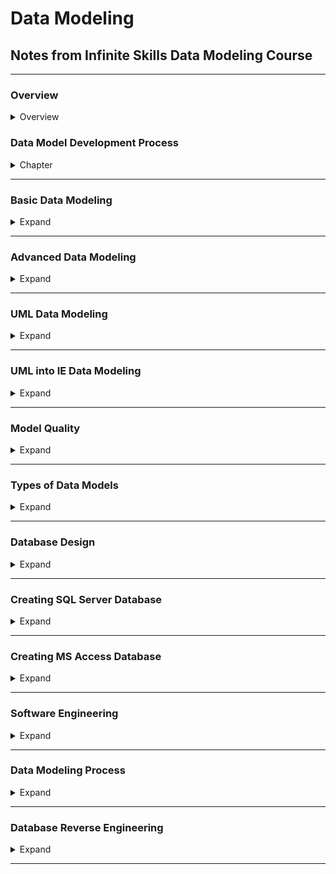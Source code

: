 <style>
img[alt=pict04] {
   width:40%;
}
img[alt=pict06] {
   width:60%;
}
img[alt=pict08] {
   width:80%;
}
</style>


# Data Modeling

## Notes from Infinite Skills Data Modeling Course

<hr />

### Overview

<details>
<summary>Overview</summary>


1. Development Process
    1. Ascertain business requirements (**busreq**)
    1. Apply busreq's to creating data model
    1. Use **data model** to create **database design**
    1. Use **database design** to implement **database**
1. Two notations
    1. UML for Data Modeling
        1. from Enterprise Architect tool
    1. IE for database design
        1. from Erwin tool
1. Two advanced topics
    1. Data Modeling Patterns
    1. Database Reverse Engineering
1. DBMS
    1. Performance
        1. General Purpose Logic
        1. Concurrent access
        1. Data integrity
        1. Crash Recovery
        1. Data security
    1. Protects against
        1. Programming mistakes
        1. Hardware Failure
        1. Networking Failure
1. Relational Database
    1. Data is read from tables
    1. Tables have number of columns
    1. Tables can have infinite rows
    1. Data entries are the intersection between row and column
    1. Tables can create unique data by matching fields and foreign keys with others
1.  Why focus on Data Models
    1. Reduce Cost
    1. Increase Quality of product
    1. Increase Product production
    1. Increase data performance
    
    

</details>












### Data Model Development Process

<details>
<summary>Chapter</summary>

#### 1. Data Model Notations

1. UML
    1. Unified Modeling Language
    1. Ideal for
        1. conceiving **database models**
    1. Example
        1. ![pict08](pict/chapt1.1.1.jpg)
1. IE
    1. Information Engineering
    1. Ideal for
        1. specific details of **database design**
    1. Example
        1. ![pict08](pict/chapt1.1.2.jpg)


#### 2. UML Versus IE - Conceptual, Logical, and Physical

1. Three Models
    1. Conceptual data model
        1. major entity types
        2. relationship types
    1. Logical data model
        1. attribute types
        1. minor entity types
    1. Physical
        1. Database Design
            1. tables
            1. keys
            1. indices
            1. constraints
1. UML is for
    1. Conceptual 
    1. Logical
1. IE is for
    1. Physical
1. UML is used when...
    1. Researching BusReq
    1. Generate content / scope
1. IE is used when ...
    1. Genereate Code


</details>
<hr />




### Basic Data Modeling

<details>
<summary>Expand</summary>

#### 1. Class and Attribute

1. Object
    1. Concept that has **IDENTITY** and **MEANING** within application
    1. ALSO KNOWN AS... Data
        1. Data Entry
1. Class
    1. Grouping of similar objects
    1. ALSO KNOWN AS... MetaData
        1. Data Table

1. Using UML technology
    1. Creating a new Class / Table
        1. ![pict06](pict/chapt2.1.1.jpg)
        1. ![pict06](pict/chapt2.1.2.jpg)
        1. ![pict06](pict/chapt2.1.3.jpg)
    1. Class and Attribute
        1. ![pict08](pict/chapt2.1.5.jpg)
        1. ![pict06](pict/chapt2.1.6.jpg)
        1. ![pict06](pict/chapt2.1.7.jpg)
    1. BOTH IE and UML...
        1. Have value and attribute
    1. Create a IE entity type
        1. ![pict06](pict/chapt2.1.8.jpg)
        1. ![pict06](pict/chapt2.1.9.jpg)
        1. ![pict06](pict/chapt2.1.10.jpg)
        1. ![pict06](pict/chapt2.1.11.jpg)
        1. ![pict06](pict/chapt2.1.12.jpg)

#### 2. Operation

1. Basic Definition
    1. Function that is applied to/by classes
1. Using within UML
    1. ![pict06](pict/chapt2.2.1.jpg)
    1. ![pict06](pict/chapt2.2.2.jpg)
    1. ![pict04](pict/chapt2.2.3.jpg)


#### 3. Domain

1. Basic Definition
    1. Named set of possible values
        1. Also consider `data type`
        1. specification of attribute's type/size in value
1. Using Domains in IE
    1. ![pict06](pict/chapt2.3.1.jpg)
    1. ![pict06](pict/chapt2.3.2.jpg)
1. Applying Domain to Attributes in IE
    1. ![pict04](pict/ledo21504.png)
    1. ![pict06](pict/chapt2.3.4.jpg)

#### 4. Association Name

1. Basic Defintion
    1. Group of links with common structure / meaning
1. Implemented with
    1. Link
        1. a relationship amoung objects
1. Implement Links within UML
    1. ![pict04](pict/chapt2.4.1.jpg)
    1. ![pict04](pict/chapt2.4.2.jpg)
1. UML vs IE
    1. UML Link
        1. IE Relationship
    1. UML Association
        1. IE Relationship Type
1.  Implement Relationships within IE
    1. ![pict06](pict/chapt2.4.3.jpg)
    1. ![pict06](pict/chapt2.4.4.jpg)
    1. ![pict04](pict/chapt2.4.5.jpg)
    1. ![pict06](pict/chapt2.4.6.jpg)



#### 5. IE Entity Type and Relationship Type

1. Different types
    1. Independent entity type
        1. Primary Key <ins>** NOT INCLUDE**</ins> Foreign Keys
    1. Dependent entity type
        1. Primary Key <ins>**INCLUDES**</ins> Foreign Keys
    1. Difference in IE 
        1. ![pict06](pict/chapt2.5.1.jpg)


#### 6. Association Name

1. Naming Links in UML
    1. ![pict06](pict/chapt2.6.1.jpg)
    1. ![pict06](pict/chapt2.6.2.jpg)
    1. ![pict04](pict/chapt2.6.3.jpg)
    
1. Naming Relationships in IE
    1. ![pict06](pict/chapt2.6.4.jpg)
    1. ![pict06](pict/chapt2.6.5.jpg) 
    1. ![pict06](pict/chapt2.6.6.jpg)

#### 7. Association End

1. Basic Definition
    1. Association with a related class
1. Implementing within UML
    1. ![pict04](pict/chapt2.7.1.jpg)
    1. ![pict06](pict/chapt2.7.2.jpg)
    1. ![pict04](pict/chapt2.7.3.jpg)
1. Implementing within IE
    1. ![pict06](pict/chapt2.7.4.jpg)
    1. ![pict06](pict/chapt2.7.5.jpg)
    1. ![pict06](pict/chapt2.7.6.jpg)


#### 8. Multiplicity - UML

1. Number of occurances <ins>of one class</ins>
    1. relating to a single occurence
        1. <ins>of an associated class</ins>
1. Within UML
    1. creating ONE person IN a FreqFlyAccount
        1. ![pict08](pict/chapt2.8.1.jpg)
    1. creating many FreqFlyAccounts PER Persone
        1. ![pict08](pict/chapt2.8.2.jpg)
    1. OVERVIEW
        1. ![pict08](pict/chapt2.8.3.jpg)
    1. MAY or MAY NOT = 0.1
        1. ![pict06](pict/chapt2.8.4.jpg)

#### 9. Multiplicity - IE

1. Within IE
    1. ![pict06](pict/chapt2.9.1.jpg)
    1. ![pict06](pict/chapt2.9.2.jpg)
    1. ![pcit04](pict/chapt2.9.3.jpg)


#### 10. Generalization - UML

1. Basic Defintion
    1. Creating and differentiating different subclasses within a class
        1. can go forever with levels of subclasses
    1. Example
        1. Airline has general grouping of flights classified as "Activity"
            1. where it needs to track milages
        1. HOWEVER... `"Activity"` can be broken to two subcategories - `FlightActity` and `OtherActivity`
            1. FA needs a field of `serviceClass`
            1. OA needs a field of `activityType`
    1. Implementing Example in UML
        1. ![pict08](pict/chapt2.9.4.jpg)
        


#### 11. Generalization - IE

1. Difference of IE
    1. Instead of superclass(UML)
        1. It is called supertype(IE)
    1. Instead of subclass(UML)
        1. It is called subtype(IE)

1. Implementing in IE (Erwin)
    1. ![pict06](pict/chapt2.11.1.jpg)
    1. ![pict06](pict/chapt2.11.2.jpg)
    1. ![pict06](pict/chapt2.11.3.jpg)
    
    


#### 12. Abstract vs. Concrete Superclass

1. Difference
    1. Abract shows <ins>**all**</ins> subclasses
    1. Concrete shows <ins>**some**</ins> subclasses
1. Implementing Abstract within UML
    1. ![pict04](pict/chapt2.12.1.jpg)
    1. ![pict08](pict/chapt2.12.2.jpg)
    1. ![pict04](pict/chapt2.12.3.jpg)

#### 13. Practical Tips

1. Need to clearly know the Scope/Responsibility of the Database / Customer
1. Understand purpose dictates level of ...
    1. polish
    1. completeness
    1. amount of time
1. Be cautious of names
1. Create lexicon
1. Generalization ONLY if subclasses need differentiation


#### 14. Self Assessment

1. ![pict06](pict/chapt2.14.1.jpg)
1. ![pict06](pict/chapt2.14.2.jpg)
1. ![pict06](pict/chapt2.14.3.jpg)
    1. ![pict08](pict/chapt2.14.3.1.jpg)
1. Which one is the better model
    1. ![pict08](pict/chapt2.14.4.jpg)
1. ![pict06](pict/chapt2.14.5.jpg)
    1. ![pict08](pict/chapt2.14.5.1.jpg)


</details>
<hr />


### Advanced Data Modeling

<details>
<summary>Expand</summary>

#### 1. Identity

1. 


#### 2. Derived Data

1. 



#### 3. Current Versus Historical Data

1. 



#### 4. Association Class

1. 


#### 5. Ordered Association

1. 


#### 6. Qualified Association -(UML)

1. 



#### 7. Qualified Association -(IE)

1. 


#### 8. Large Taxonomies

1. 


#### 9. Package

1. 



#### 10. Abridged UML Metamodel

1. 


#### 11. Abridged IE Metamodel

1. 


#### 12. Modeling Pitfalls

1. 


#### 13. Practical Tips

1. 


#### 14. Assessment Test -  Advanced Modeling

1. 









</details>
<hr />





### UML Data Modeling

<details>
<summary>Expand</summary>

#### 1. Problem Statement

1. 


#### 2. Finding Classes

1. 


#### 3. Finding Associations - Part 1

1. 


#### 4. Finding Associations - Part 2

1. 


#### 5. Problem Statement

1. 


#### 6. Finding Generalizations

1. 


#### 7. Iterating And Refining The Model - Part 1

1. 


#### 8. Iterating And Refining The Model - Part 2

1. 


#### 9. Adding Attributes

1. 


#### 10. Cleaning Up Layout

1. 


#### 11. Simplifying The Model

1. 


#### 12. Evolving A Model - Part 1

1. 


#### 13. Evolving A Model - Part 2

1. 


#### 14. Enterprise Architect Techniques - Part 1

1. 


#### 15. Enterprise Architect Techniques - Part 2

1. 


#### 16. Enterprise Architect Techniques - Part 3

1. 



</details>
<hr />



### UML into IE Data Modeling
<details>
<summary>Expand</summary>

#### 1. Creating Subject Areas

1. 


#### 2. Creating Entity Types

1. 


#### 3. Creating Domains

1. 


#### 4. Adding Attributes - Part 1

1. 



#### 5. Adding Attributes - Part 2

1. 


#### 6. Creating Relationship Types - Part 1

1. 



#### 7. Creating Relationship Types - Part 2

1. 


#### 8. Creating Relationship Types - Part 3

1. 



#### 9. Subtyping

1. 


#### 10. Adding Alternate Keys

1. 



#### 11. Cleaning Up The Layout

1. 


#### 12. ERwin Techniques - Part 1

1. 



#### 13. ERwin Techniques - Part 2

1. 



</details>
<hr />




### Model Quality
<details>
<summary>Expand</summary>

#### 1. Model Quality

1. 


#### 2. Normal Forms

1. 


#### 3. Constraints

1. 


#### 4. Hillard Graph Complexity

1. 



#### 5. Hoberman Data Model Scorecard

1. 




</details>
<hr />







### Types of Data Models
<details>
<summary>Expand</summary>

#### 1. Operational Data Models

1. 


#### 2. Enterprise Data Models

1. 


#### 3. Data Warehouses - Part 1

1. 


#### 4. Data Warehouses - Part 2

1. 



#### 5. Data Warehouses - Part 3

1. 


#### 6. Master Data Models

1. 



</details>
<hr />











### Database Design
<details>
<summary>Expand</summary>

#### 1. Schema Adjustments

1. 


#### 2. Attribute Details - Part 1

1. 


#### 3. Attribute Details - Part 2

1. 


#### 4. Attribute Details - Part 3

1. 



#### 5. Primary And Alternate Keys

1. 


#### 6. Indexes

1. 



#### 7. Referential Integrity - Part 1

1. 


#### 8. Referential Integrity - Part 2

1. 



#### 9. Check Constraints - Part 1

1. 


#### 10. Check Constraints - Part 2

1. 



#### 11. Views

1. 


#### 12. Other Aspects Of Design

1. 



#### 13. Self Assessment Test

1. 



</details>
<hr />












### Creating SQL Server Database
<details>
<summary>Expand</summary>

#### 1. Creating A New Database

1. 


#### 2. Executing Schema

1. 



#### 3. Inspecting Metadata

1. 


#### 4. Loading Sample Data

1. 



#### 5. Querying Sample Data

1. 




</details>
<hr />












### Creating MS Access Database
<details>
<summary>Expand</summary>

#### 1. Generating An ERwin Schema

1. 


#### 2. Creating Tables

1. 


#### 3. Creating Indexes

1. 


#### 4. Creating Constraints And Default Values

1. 



#### 5. Defining Foreign Keys

1. 


#### 6. Creating Views

1. 



#### 7. Loading Sample Data

1. 


#### 8. Querying Sample Data

1. 



</details>
<hr />






### Software Engineering
<details>
<summary>Expand</summary>

#### 1. Development Frameworks

1. 


#### 2. Agile Data Modelling

1. 


#### 3. Documenting A Model - Part 1

1. 


#### 4. Documenting A Model - Part 2

1. 



#### 5. Presenting A Model

1. 



</details>
<hr />







### Data Modeling Process
<details>
<summary>Expand</summary>

#### 1. Overview

1. 


#### 2. Tree - Hardcoded

1. 



#### 3. Tree - Simple

1. 


#### 4. Tree - Structured

1. 



#### 5. Tree - Overlapping

1. 


#### 6. Tree - Changing Over Time

1. 



#### 7. Tree - Degenerate Node and Edge


1. 



</details>
<hr />












### Database Reverse Engineering
<details>
<summary>Expand</summary>

#### 1. Motives

1. 


#### 2. Comparison With Forward Engineering

1. 



#### 3. Outputs

1. 


#### 4. Inputs

1. 



#### 5. Process

1. 


#### 6. Principles

1. 



#### 7. Example - Part 1

1. 


#### 8. Example - Part 2

1. 



</details>
<hr />